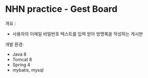 # NHN practice - Gest Board

개요 :
  - 사용자의 이메일 비밀번호 텍스트를 입력 받아 방명록을 작성하는 게시판

개발 환경:
  - Java 8
  - Tomcat 8
  - Spring 4
  - mybatis, mysql
